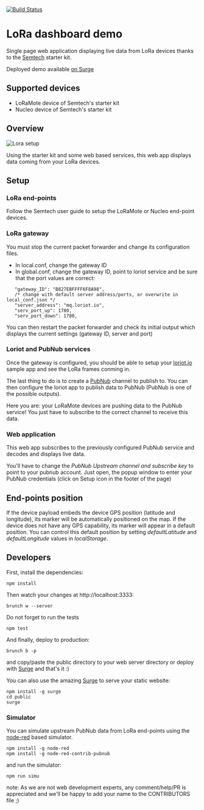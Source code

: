 [![Build Status](https://travis-ci.org/pierreroth64/loraboard.svg?branch=master)](https://travis-ci.org/pierreroth64/loraboard)

# LoRa dashboard demo

Single page web application displaying live data from LoRa devices thanks to the [Semtech](http://www.semtech.com/) starter kit.

Deployed demo available [on Surge](http://loraboard.surge.sh/)

## Supported devices

* LoRaMote device of Semtech's starter kit
* Nucleo device of Semtech's starter kit

## Overview

![Lora setup](https://raw.githubusercontent.com/pierreroth/loraboard/master/doc-images/setup_loramote.png)

Using the starter kit and some web based services, this web app displays data coming from your LoRa devices.

## Setup

### LoRa end-points

Follow the Semtech user guide to setup the LoRaMote or Nucleo end-point devices.

### LoRa gateway

You must stop the current packet forwarder and change its configuration files.

* In local.conf, change the gateway ID
* In global.conf, change the gateway ID, point to loriot service and be sure that the port values are correct:
```
   "gateway_ID": "B827EBFFFF6F8A98",
   /* change with default server address/ports, or overwrite in local_conf.json */
   "server_address": "mq.loriot.io",
   "serv_port_up": 1780,
   "serv_port_down": 1780,
```
You can then restart the packet forwarder and check its initial output which displays the current settings (gateway ID, server and port)

### Loriot and PubNub services

Once the gateway is configured, you should be able to setup your [loriot.io](http://www.loriot.io) sample app and see the LoRa frames conming in.

The last thing to do is to create a [PubNub](http://www.pubnub.com) channel to publish to. You can then configure the loriot app to publish data to PubNub (PubNub is one of the possible outputs).

Here you are: your LoRaMote devices are pushing data to the PubNub service! You just have to subscribe to the correct channel to receive this data.

### Web application

This web app subscribes to the previously configured PubNub service and decodes and displays live data.

You'll have to change the *PubNub Upstream channel and subscribe key* to point to your pubnub account. Just open, the popup window to enter your PubNub credentials (click on Setup icon in the footer of the page)

## End-points position

If the device payload embeds the device GPS position (latitude and longitude), its marker will be automatically positioned on the map. If the device does not have any GPS capability, its marker will appear in a default position. You can control this default position by setting *defaultLatitude* and *defaultLongitude* values in *localStorage*.

## Developers

First, install the dependencies:

```
npm install
```
Then watch your changes at http://localhost:3333:

```
brunch w --server
```
Do not forget to run the tests

```
npm test
```
And finally, deploy to production:

```
brunch b -p
```
and copy/paste the public directory to your web server directory or deploy with [Surge](http://www.surge.sh/) and that's it :)

You can also use the amazing [Surge](https://surge.sh/) to serve your static website:

```
npm install -g surge
cd public
surge
```

### Simulator

You can simulate upstream PubNub data from LoRa end-points using the [node-red](http://nodered.org/) based simulator.

```
npm install -g node-red
npm install -g node-red-contrib-pubnub
```

and run the simulator:

```
npm run simu
```

note: As we are not web development experts, any comment/help/PR is appreciated and we'll be happy to add your name to the CONTRIBUTORS file ;)

